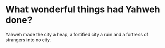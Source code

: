 # What wonderful things had Yahweh done?

Yahweh made the city a heap, a fortified city a ruin and a fortress of strangers into no city.
